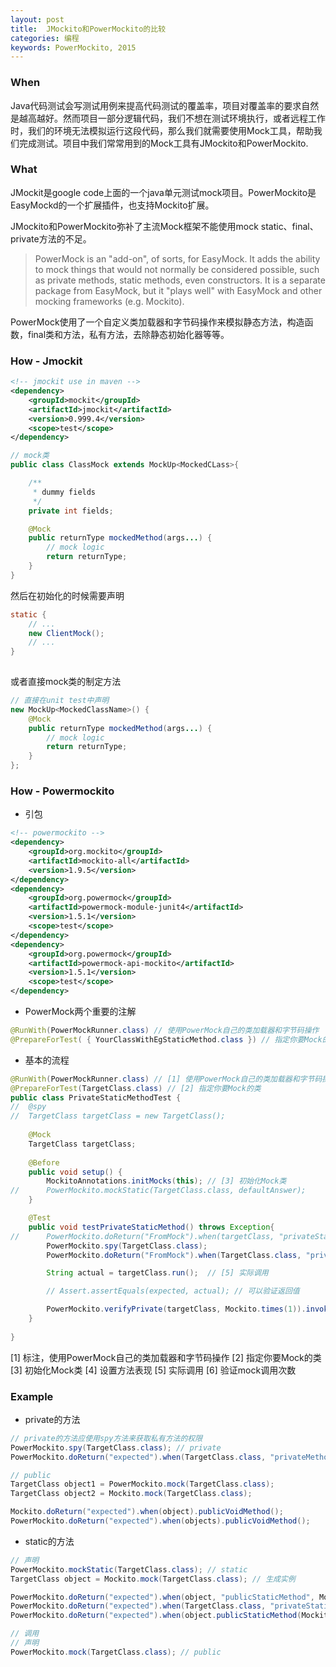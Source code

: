```yaml
---
layout: post
title:  JMockito和PowerMockito的比较
categories: 编程
keywords: PowerMockito, 2015
---
```


### When
Java代码测试会写测试用例来提高代码测试的覆盖率，项目对覆盖率的要求自然是越高越好。然而项目一部分逻辑代码，我们不想在测试环境执行，或者远程工作时，我们的环境无法模拟运行这段代码，那么我们就需要使用Mock工具，帮助我们完成测试。项目中我们常常用到的Mock工具有JMockito和PowerMockito.

### What
JMockit是google code上面的一个java单元测试mock项目。PowerMockito是EasyMockd的一个扩展插件，也支持Mockito扩展。

JMockito和PowerMockito弥补了主流Mock框架不能使用mock static、final、 private方法的不足。

>PowerMock is an "add-on", of sorts, for EasyMock.  It adds the ability to mock things that would not normally be considered possible, such as private methods, static methods, even constructors.  It is a separate package from EasyMock, but it "plays well" with EasyMock and other mocking frameworks (e.g. Mockito). 

PowerMock使用了一个自定义类加载器和字节码操作来模拟静态方法，构造函数，final类和方法，私有方法，去除静态初始化器等等。

### How - Jmockit

```xml
<!-- jmockit use in maven -->
<dependency>
	<groupId>mockit</groupId>
	<artifactId>jmockit</artifactId>
	<version>0.999.4</version>
	<scope>test</scope>
</dependency>

```

```java
// mock类
public class ClassMock extends MockUp<MockedCLass>{

	/**
	 * dummy fields
	 */
	private int fields; 

	@Mock
	public returnType mockedMethod(args...) {
		// mock logic
		return returnType;
	}
}
```

然后在初始化的时候需要声明

```java
static {
	// ...
	new ClientMock();
	// ...
}
	
```

或者直接mock类的制定方法

```java
// 直接在unit test中声明
new MockUp<MockedClassName>() {
	@Mock
	public returnType mockedMethod(args...) {
		// mock logic
		return returnType;
	}
};
```

### How - Powermockito

- 引包

```xml
<!-- powermockito -->
<dependency>
	<groupId>org.mockito</groupId>
	<artifactId>mockito-all</artifactId>
	<version>1.9.5</version>
</dependency>
<dependency>
	<groupId>org.powermock</groupId>
	<artifactId>powermock-module-junit4</artifactId>
	<version>1.5.1</version>
	<scope>test</scope>
</dependency>
<dependency>
	<groupId>org.powermock</groupId>
	<artifactId>powermock-api-mockito</artifactId>
	<version>1.5.1</version>
	<scope>test</scope>
</dependency>
```

- PowerMock两个重要的注解

```java
@RunWith(PowerMockRunner.class) // 使用PowerMock自己的类加载器和字节码操作
@PrepareForTest( { YourClassWithEgStaticMethod.class }) // 指定你要Mock的类
```

- 基本的流程

```java
@RunWith(PowerMockRunner.class) // [1] 使用PowerMock自己的类加载器和字节码操作
@PrepareForTest(TargetClass.class) // [2] 指定你要Mock的类
public class PrivateStaticMethodTest {
//	@spy
//	TargetClass targetClass = new TargetClass();
	
	@Mock
	TargetClass targetClass;
	
	@Before
	public void setup() {
		MockitoAnnotations.initMocks(this); // [3] 初始化Mock类
//		PowerMockito.mockStatic(TargetClass.class, defaultAnswer);
	}

	@Test
	public void testPrivateStaticMethod() throws Exception{
//		PowerMockito.doReturn("FromMock").when(targetClass, "privateStaticMethod", Mockito.anyString());
		PowerMockito.spy(TargetClass.class);
		PowerMockito.doReturn("FromMock").when(TargetClass.class, "privateStaticMethod", Mockito.anyString()); // [4] 设置方法表现

		String actual = targetClass.run();	// [5] 实际调用

		// Assert.assertEquals(expected, actual); // 可以验证返回值

		PowerMockito.verifyPrivate(targetClass, Mockito.times(1)).invoke("privateStaticMethod", Mockito.anyString()); // [6] 验证mock调用次数
	}
	
}
```

[1] 标注，使用PowerMock自己的类加载器和字节码操作
[2] 指定你要Mock的类
[3] 初始化Mock类
[4] 设置方法表现
[5] 实际调用
[6] 验证mock调用次数

### Example
- private的方法

```java
// private的方法应使用spy方法来获取私有方法的权限
PowerMockito.spy(TargetClass.class); // private
PowerMockito.doReturn("expected").when(TargetClass.class, "privateMethod", Mockito.anyString()); // 调用

// public
TargetClass object1 = PowerMockito.mock(TargetClass.class);
TargetClass object2 = Mockito.mock(TargetClass.class);

Mockito.doReturn("expected").when(object).publicVoidMethod();
PowerMockito.doReturn("expected").when(objects).publicVoidMethod();
```

- static的方法

```java
// 声明
PowerMockito.mockStatic(TargetClass.class); // static
TargetClass object = Mockito.mock(TargetClass.class); // 生成实例

PowerMockito.doReturn("expected").when(object, "publicStaticMethod", Mockito.anyString());
PowerMockito.doReturn("expected").when(TargetClass.class, "privateStaticMethod", Mockito.anyString()); 
PowerMockito.doReturn("expected").when(object.publicStaticMethod(Mockito.anyString()));

// 调用
// 声明
PowerMockito.mock(TargetClass.class); // public
```